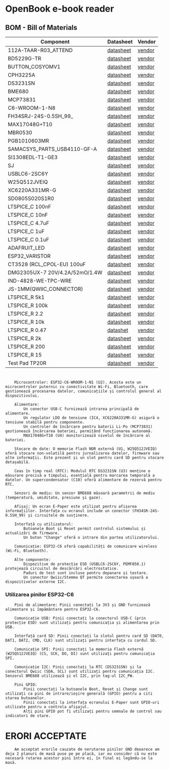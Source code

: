 # OpenBook e-book reader

## BOM - Bill of Materials

| Component                        | Datasheet | Vendor |
| ----------------------------------- | -------| --------|
| 112A-TAAR-R03_ATTEND                | [datasheet](https://www.attend.com.tw/en/product.php?act=view&id=253) | [vendor](https://www.digikey.com/en/products/detail/attend-technology/112A-TAAR-R03/17633923) |
| BD5229G-TR                          | [datasheet](https://www.digikey.ph/en/products/detail/rohm-semiconductor/BD5229G-TR/658502) | [vendor](https://www.digikey.ph/en/products/detail/rohm-semiconductor/BD5229G-TR/658502) |
| BUTTON_COSYOMV1                     | [datasheet](https://components101.com/switches/push-button) | [vendor](https://uk.farnell.com/wurth-elektronik/430182043816/switch-160gf-6x6mm-smd-4-3mm-act/dp/2065105?CMP=GRHB-OEMSECRETS101) |
| CPH3225A                            | [datasheet](https://www.digikey.com/en/products/detail/seiko-instruments/CPH3225A/8692444) | [vendor](https://www.digikey.com/en/products/detail/seiko-instruments/CPH3225A/8692444) |
| DS3231SN                            | [datasheet](https://www.digikey.com/en/products/detail/analog-devices-inc-maxim-integrated/DS3231SN/1197576) | [vendor](https://www.digikey.com/en/products/detail/analog-devices-inc-maxim-integrated/DS3231SN/1197576) |
| BME680                              | [datasheet](https://www.sparkfun.com/sparkfun-environmental-sensor-breakout-bme680-qwiic.html) | [vendor](https://www.sparkfun.com/sparkfun-environmental-sensor-breakout-bme680-qwiic.html) |
| MCP73831                            | [datasheet](https://www.microchip.com/en-us/product/mcp73831) | [vendor](https://www.microchipdirect.com/product/MCP73831T-2ADI/OT) |
| C6-WROOM-1-N8                       | [datasheet](https://www.espressif.com/sites/default/files/documentation/esp32-c6-wroom-1_wroom-1u_datasheet_en.pdf) | [vendor](https://www.adafruit.com/product/5671) |
| FH34SRJ-24S-0.5SH_99_               | [datasheet](https://www.hirose.com/product/p/CL0580-1255-6-99) | [vendor](https://www.hirose.com/product/p/CL0580-1255-6-99) |
| MAX17048G+T10                       | [datasheet](https://eu.mouser.com/ProductDetail/Analog-Devices-Maxim-Integrated/MAX17048G+T10?qs=D7PJwyCwLAoGnnn8jEPRBQ%3D%3D) | [vendor](https://eu.mouser.com/ProductDetail/Analog-Devices-Maxim-Integrated/MAX17048G+T10?qs=D7PJwyCwLAoGnnn8jEPRBQ%3D%3D) |
| MBR0530                             | [datasheet](https://www.digikey.com/en/products/detail/onsemi/MBR0530/1048783) | [vendor](https://www.digikey.com/en/products/detail/onsemi/MBR0530/1048783) |
| PGB1010603MR                        | [datasheet](https://www.digikey.com/en/products/detail/littelfuse-inc/PGB1010603MR/715755) | [vendor](https://www.digikey.com/en/products/detail/littelfuse-inc/PGB1010603MR/715755) |
| SAMACSYS_PARTS_USB4110-GF-A         | [datasheet](https://www.digikey.ro/en/products/detail/gct/USB4110-GF-A/10384547) | [vendor](https://www.digikey.ro/en/products/detail/gct/USB4110-GF-A/10384547) |
| SI1308EDL-T1-GE3                    | [datasheet](https://www.digikey.com/en/products/detail/vishay-siliconix/SI1308EDL-T1-GE3/4876435) | [vendor](https://www.digikey.com/en/products/detail/vishay-siliconix/SI1308EDL-T1-GE3/4876435) |
| SJ                                  | [datasheet](https://www.digikey.com/en/products/detail/cui-devices/SJ1-3514N/738685) | [vendor](https://www.digikey.com/en/products/detail/cui-devices/SJ1-3514N/738685) |
| USBLC6-2SC6Y                        | [datasheet](https://www.digikey.com/en/products/detail/stmicroelectronics/USBLC6-2SC6Y/2819177) | [vendor](https://www.digikey.com/en/products/detail/stmicroelectronics/USBLC6-2SC6Y/2819177) |
| W25Q512JVEIQ                        | [datasheet](https://www.digikey.com/en/products/detail/winbond-electronics/W25Q512JVEIQ/10244706) | [vendor](https://www.digikey.com/en/products/detail/winbond-electronics/W25Q512JVEIQ/10244706) |
| XC6220A331MR-G                      | [datasheet](https://www.digikey.com/en/products/detail/torex-semiconductor-ltd/XC6220B331MR-G/2138177) | [vendor](https://www.digikey.com/en/products/detail/torex-semiconductor-ltd/XC6220B331MR-G/2138177) |
| SD0805S020S1R0                      | [datasheet](https://www.digikey.com/en/products/detail/kyocera-avx/SD0805S020S1R0/3749517) | [vendor](https://www.digikey.com/en/products/detail/kyocera-avx/SD0805S020S1R0/3749517) |
| LTSPICE_C 100nF                     | [datasheet](https://www.digikey.com/en/products/detail/nextgen-components/0402B104K500HI/22601924) | [vendor](https://www.digikey.com/en/products/detail/nextgen-components/0402B104K500HI/22601924) |
| LTSPICE_C 10nF                      | [datasheet](https://www.amazon.com/ALLECIN-Electrolytic-Capacitor-0-2x0-43in-Capacitors/dp/B0CMQC587X/ref=sr_1_1_sspa?sr=8-1-spons&sp_csd=d2lkZ2V0TmFtZT1zcF9hdGY&psc=1) | [vendor](https://www.amazon.com/ALLECIN-Electrolytic-Capacitor-0-2x0-43in-Capacitors/dp/B0CMQC587X/ref=sr_1_1_sspa?sr=8-1-spons&sp_csd=d2lkZ2V0TmFtZT1zcF9hdGY&psc=1) |
| LTSPICE_C 4.7uF                     | [datasheet](https://www.amazon.com/ALLECIN-Electrolytic-Capacitor-0-2x0-43in-Capacitors/dp/B0CMQC587X/ref=sr_1_1_sspa?sr=8-1-spons&sp_csd=d2lkZ2V0TmFtZT1zcF9hdGY&psc=1) | [vendor](https://www.amazon.com/ALLECIN-Electrolytic-Capacitor-0-2x0-43in-Capacitors/dp/B0CMQC587X/ref=sr_1_1_sspa?sr=8-1-spons&sp_csd=d2lkZ2V0TmFtZT1zcF9hdGY&psc=1) |
| LTSPICE_C 1uF                       | [datasheet](https://www.amazon.com/ALLECIN-Electrolytic-Capacitor-0-2x0-43in-Capacitors/dp/B0CMQC587X/ref=sr_1_1_sspa?sr=8-1-spons&sp_csd=d2lkZ2V0TmFtZT1zcF9hdGY&psc=1) | [vendor](https://www.amazon.com/ALLECIN-Electrolytic-Capacitor-0-2x0-43in-Capacitors/dp/B0CMQC587X/ref=sr_1_1_sspa?sr=8-1-spons&sp_csd=d2lkZ2V0TmFtZT1zcF9hdGY&psc=1) |
| LTSPICE_C 0.1uF                     | [datasheet](https://www.digikey.com/en/products/detail/samsung-electro-mechanics/CL10E104KC8VPNC/20498486) | [vendor](https://www.digikey.com/en/products/detail/samsung-electro-mechanics/CL10E104KC8VPNC/20498486) |
| ADAFRUIT_LED                        | [datasheet](https://www.adafruit.com/product/4684) | [vendor](https://www.adafruit.com/product/4684) |
| ESP32_VARISTOR                      | [datasheet](https://uk.rs-online.com/web/p/varistors/9012743) | [vendor](https://uk.rs-online.com/web/p/varistors/9012743) |
| CT3528 (RCL_CPOL-EU) 100uF          | [datasheet](https://www.datasheetarchive.com/?q=ct3528) | [vendor](https://ro.mouser.com/ProductDetail/Panasonic/EEU-FS1K101L?qs=sGAEpiMZZMvwFf0viD3Y3fHxNcSaiftwbgqrEa58hlq7Mz20qWHEdw%3D%3D) |
| DMG2305UX-7 20V/4.2A/52mO/1.4W      | [datasheet](https://www.digikey.com/en/products/detail/diodes-incorporated/DMG2305UX-7/4340667) | [vendor](https://www.digikey.com/en/products/detail/diodes-incorporated/DMG2305UX-7/4340667) |
| IND-4828-WE-TPC-WRE                 | [datasheet](https://www.axel-gl.com/en/asone/d/64-0172-48/) | [vendor](https://www.axel-gl.com/en/asone/d/64-0172-48/) |
| JS-1MM(QWIIC_CONNECTOR)             | [datasheet](https://www.sparkfun.com/qwiic-jst-connector-smd-4-pin-horizontal.html) | [vendor](https://www.sparkfun.com/qwiic-jst-connector-smd-4-pin-horizontal.html) |
| LTSPICE_R 5k1                      | [datasheet](https://www.vishay.com/docs/53046/pfrr.pdf) | [vendor](https://www.amazon.com/BOJACK-Values-Resistor-Resistors-Assortment/dp/B08FD1XVL6/ref=sr_1_1_sspa?sr=8-1-spons&sp_csd=d2lkZ2V0TmFtZT1zcF9hdGY) |
| LTSPICE_R 100k                     | [datasheet](https://www.vishay.com/docs/53046/pfrr.pdf) | [vendor](https://www.amazon.com/BOJACK-Values-Resistor-Resistors-Assortment/dp/B08FD1XVL6/ref=sr_1_1_sspa?sr=8-1-spons&sp_csd=d2lkZ2V0TmFtZT1zcF9hdGY) |
| LTSPICE_R 2.2                      | [datasheet](https://www.vishay.com/docs/53046/pfrr.pdf) | [vendor](https://www.amazon.com/BOJACK-Values-Resistor-Resistors-Assortment/dp/B08FD1XVL6/ref=sr_1_1_sspa?sr=8-1-spons&sp_csd=d2lkZ2V0TmFtZT1zcF9hdGY) |
| LTSPICE_R 10k                      | [datasheet](https://www.vishay.com/docs/53046/pfrr.pdf) | [vendor](https://www.amazon.com/BOJACK-Values-Resistor-Resistors-Assortment/dp/B08FD1XVL6/ref=sr_1_1_sspa?sr=8-1-spons&sp_csd=d2lkZ2V0TmFtZT1zcF9hdGY) |
| LTSPICE_R 0.47                     | [datashet](https://www.vishay.com/docs/53046/pfrr.pdf) | [vendor](https://www.amazon.com/BOJACK-Values-Resistor-Resistors-Assortment/dp/B08FD1XVL6/ref=sr_1_1_sspa?sr=8-1-spons&sp_csd=d2lkZ2V0TmFtZT1zcF9hdGY) |
| LTSPICE_R 2k                       | [datasheet](https://www.vishay.com/docs/53046/pfrr.pdf) | [vendor](https://www.amazon.com/BOJACK-Values-Resistor-Resistors-Assortment/dp/B08FD1XVL6/ref=sr_1_1_sspa?sr=8-1-spons&sp_csd=d2lkZ2V0TmFtZT1zcF9hdGY) |
| LTSPICE_R 200                      | [datasheet](https://www.vishay.com/docs/53046/pfrr.pdf) | [vendor](https://www.amazon.com/BOJACK-Values-Resistor-Resistors-Assortment/dp/B08FD1XVL6/ref=sr_1_1_sspa?sr=8-1-spons&sp_csd=d2lkZ2V0TmFtZT1zcF9hdGY) |
| LTSPICE_R 15                       | [datasheet](https://www.vishay.com/docs/53046/pfrr.pdf) | [vendor](https://www.amazon.com/BOJACK-Values-Resistor-Resistors-Assortment/dp/B08FD1XVL6/ref=sr_1_1_sspa?sr=8-1-spons&sp_csd=d2lkZ2V0TmFtZT1zcF9hdGY) |
| Test Pad TP20R                      | [datasheet](https://us.misumi-ec.com/vona2/detail/221005496391/?HissuCode=TP20R-24) | [vendor](https://us.misumi-ec.com/vona2/detail/221005496391/?HissuCode=TP20R-24) |

#
```
    Microcontroler: ESP32-C6-WROOM-1-N1 (U2). Acesta este un microcontroler puternic cu conectivitate Wi-Fi, Bluetooth, care gestionează procesarea datelor, comunicațiile și controlul general al dispozitivului.

    Alimentare:
        Un conector USB-C furnizează intrarea principală de alimentare.
        Un regulator LDO de tensiune (IC4, XC6220A331MR-G) asigură o tensiune stabilă pentru componente.
        Un controler de încărcare pentru baterii Li-Po (MCP73831) gestionează încărcarea bateriei, permițând funcționarea autonomă.
        MAX17048G+T10 (U4) monitorizează nivelul de încărcare al bateriei.

    Stocare de date: O memorie Flash NOR externă (U1, W25Q512JVEIQ) oferă stocare non-volatilă pentru jurnalizarea datelor, firmware sau alte informații. Este prezent și un slot pentru card SD pentru stocare detașabilă.

    Ceas în timp real (RTC): Modulul RTC DS3231SN (U3) menține o măsurare precisă a timpului, esențială pentru marcarea temporală a datelor. Un supercondensator (C10) oferă alimentare de rezervă pentru RTC.

    Senzori de mediu: Un senzor BME688 măsoară parametrii de mediu (temperatură, umiditate, presiune și gaze).

    Afișaj: Un ecran E-Paper este utilizat pentru afișarea informațiilor. Interfața cu ecranul include un conector (FH34SR-24S-0.5SH_99) și circuitele de susținere.

    Interfață cu utilizatorul:
        Butoanele Boot și Reset permit controlul sistemului și actualizări de firmware.
        Un buton "Change" oferă o intrare din partea utilizatorului.

    Comunicație: ESP32-C6 oferă capabilități de comunicare wireless (Wi-Fi, Bluetooth).

    Alte componente:
        Dispozitive de protecție ESD (USBLC6-2SC6Y, PEMF050.1) protejează circuitul de descărcări electrostatice.
        Paduri de test sunt incluse pentru depanare și testare.
        Un conector Qwiic/Stemma QT permite conectarea ușoară a dispozitivelor externe I2C.
```

### Utilizarea pinilor ESP32-C6
```
    Pini de alimentare: Pinii conectați la 3V3 și GND furnizează alimentare și împământare pentru ESP32-C6.

    Comunicație USB: Pinii conectați la conectorul USB-C (prin protecție ESD) sunt utilizați pentru comunicația și alimentarea prin USB.

    Interfață card SD: Pinii conectați la slotul pentru card SD (DAT0, DAT1, DAT2, CMD, CLK) sunt utilizați pentru interfața cu cardul SD.

    Comunicație SPI: Pinii conectați la memoria Flash externă (W25Q512JVEIQ) (CS, SCK, DO, DI) sunt utilizați pentru comunicația SPI.

    Comunicație I2C: Pinii conectați la RTC (DS3231SN) și la conectorul Qwiic (SDA, SCL) sunt utilizați pentru comunicația I2C. Senzorul BME688 utilizează și el I2C, prin tag-ul I2C_PW.

    Pini GPIO:
        Pinii conectați la butoanele Boot, Reset și Change sunt utilizați ca pini de intrare/ieșire generală (GPIO) pentru a citi starea butoanelor.
        Pinii conectați la interfața ecranului E-Paper sunt GPIO-uri utilizate pentru a controla afișajul.
        Alți pini GPIO pot fi utilizați pentru semnale de control sau indicatori de stare.
```

# ERORI ACCEPTATE
```
    Am acceptat erorile cauzate de nerutarea pinilor GND deoarece am deja 2 planuri de masă puse pe pe placă, iar eu consider că nu este necesară rutarea acestor pini între ei, în final ei legându-se la masă.
```


 